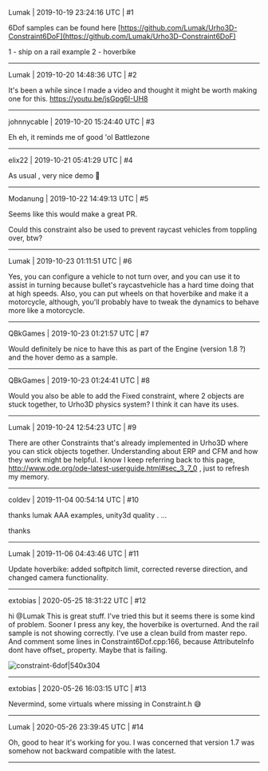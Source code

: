 Lumak | 2019-10-19 23:24:16 UTC | #1

6Dof samples can be found here [https://github.com/Lumak/Urho3D-Constraint6DoF](https://github.com/Lumak/Urho3D-Constraint6DoF)

1 - ship on a rail example
2 - hoverbike

-------------------------

Lumak | 2019-10-20 14:48:36 UTC | #2

It's been a while since I made a video and thought it might be worth making one for this.
https://youtu.be/jsGpg6I-UH8

-------------------------

johnnycable | 2019-10-20 15:24:40 UTC | #3

Eh eh, it reminds me of good 'ol Battlezone

-------------------------

elix22 | 2019-10-21 05:41:29 UTC | #4

As usual , very nice demo :slightly_smiling_face:

-------------------------

Modanung | 2019-10-22 14:49:13 UTC | #5

Seems like this would make a great PR.

Could this constraint also be used to prevent raycast vehicles from toppling over, btw?

-------------------------

Lumak | 2019-10-23 01:11:51 UTC | #6

Yes, you can configure a vehicle to not turn over, and you can use it to assist in turning because bullet's raycastvehicle has a hard time doing that at high speeds.  Also, you can put wheels on that hoverbike and make it a motorcycle, although, you'll probably have to tweak the dynamics to behave more like a motorcycle.

-------------------------

QBkGames | 2019-10-23 01:21:57 UTC | #7

Would definitely be nice to have this as part of the Engine (version 1.8 ?) and the hover demo as a sample.

-------------------------

QBkGames | 2019-10-23 01:24:41 UTC | #8

Would you also be able to add the Fixed constraint, where 2 objects are stuck together, to Urho3D physics system? I think it can have its uses.

-------------------------

Lumak | 2019-10-24 12:54:23 UTC | #9

There are other Constraints that's already implemented in Urho3D where you can stick objects together. Understanding about ERP and CFM and how they work might be helpful. I know I keep referring back to this page, http://www.ode.org/ode-latest-userguide.html#sec_3_7_0 , just to refresh my memory.

-------------------------

coldev | 2019-11-04 00:54:14 UTC | #10

thanks lumak AAA examples, unity3d quality . ... 

thanks

-------------------------

Lumak | 2019-11-06 04:43:46 UTC | #11

Update hoverbike: added softpitch limit, corrected reverse direction, and changed camera functionality.

-------------------------

extobias | 2020-05-25 18:31:22 UTC | #12

hi @Lumak
This is great stuff. I've tried this but it seems there is some kind of problem. Sooner I press any key, the hoverbike is overturned. And the rail sample is not showing correctly. 
I've use a clean build from master repo. And comment some lines in Constraint6Dof.cpp:166, because AttributeInfo dont have offset_ property. Maybe that is failing.

![constraint-6dof|540x304](upload://6uZGHd2KP7CP3s0MBm9BpE47qh1.gif)

-------------------------

extobias | 2020-05-26 16:03:15 UTC | #13

Nevermind, some virtuals where missing in Constraint.h :sweat_smile:

-------------------------

Lumak | 2020-05-26 23:39:45 UTC | #14

Oh, good to hear it's working for you. I was concerned that version 1.7 was somehow not backward compatible with the latest.

-------------------------

